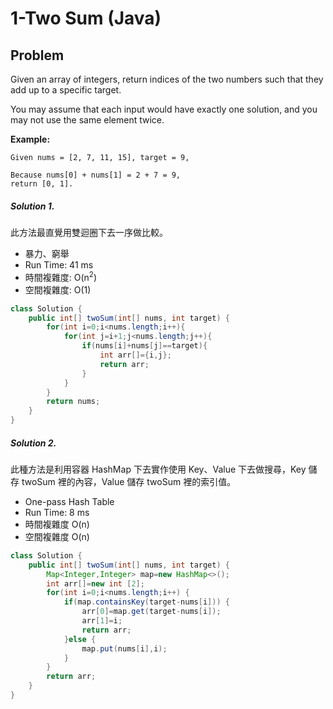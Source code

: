 # 1-Two Sum (Java)

## Problem

Given an array of integers, return indices of the two numbers such that they add up to a specific target.

You may assume that each input would have exactly one solution, and you may not use the same element twice.

**Example:**
```
Given nums = [2, 7, 11, 15], target = 9,

Because nums[0] + nums[1] = 2 + 7 = 9,
return [0, 1].
```


##### Solution 1.

此方法最直覺用雙迴圈下去一序做比較。

- 暴力、窮舉
- Run Time:	41 ms
- 時間複雜度: O(n<sup>2</sup>)
- 空間複雜度: O(1)
```java
class Solution {
    public int[] twoSum(int[] nums, int target) {
        for(int i=0;i<nums.length;i++){
            for(int j=i+1;j<nums.length;j++){
                if(nums[i]+nums[j]==target){
                    int arr[]={i,j};
                    return arr; 
                }
            }
        }
		return nums;
    }
}
```

##### Solution 2.

此種方法是利用容器 HashMap 下去實作使用 Key、Value 下去做搜尋，Key 儲存 twoSum 裡的內容，Value 儲存 twoSum 裡的索引值。

- One-pass Hash Table
- Run Time:	8 ms
- 時間複雜度 O(n)
- 空間複雜度 O(n)
```java
class Solution {
    public int[] twoSum(int[] nums, int target) {
        Map<Integer,Integer> map=new HashMap<>();
		int arr[]=new int [2];
		for(int i=0;i<nums.length;i++) {
			if(map.containsKey(target-nums[i])) {
				arr[0]=map.get(target-nums[i]);
				arr[1]=i;
				return arr;
			}else {
				map.put(nums[i],i);
			}
		}
		return arr;
    }
}
```
